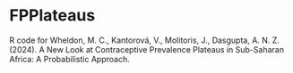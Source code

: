 # FPPlateaus

R code for Wheldon, M. C., Kantorová, V., Molitoris, J., Dasgupta, A. N. Z. (2024). A New Look at Contraceptive Prevalence Plateaus in Sub-Saharan Africa: A Probabilistic Approach.
